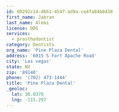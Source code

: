 ```yaml
---
id: 60292c14-d661-4547-ad9a-ce4fa84b8438
first_name: Jabran
last_name: Alemi
license: DDS
services:
  - prosthodontist
category: Dentists
org_name: 'Pine Plaza Dental'
address: '6015 S Fort Apache Road'
city: 'Las vegas'
state: NV
zip: '89148'
phone: '(702) 473-1444'
title: 'Pine Plaza Dental'
_geoloc:
  lat: 36.0379
  lng: -115.297
---
```

